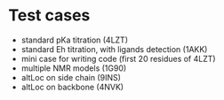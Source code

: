 # Test cases
- standard pKa titration (4LZT)
- standard Eh titration, with ligands detection (1AKK)
- mini case for writing code (first 20 residues of 4LZT)
- multiple NMR models (1G90)
- altLoc on side chain (9INS)
- altLoc on backbone (4NVK)
